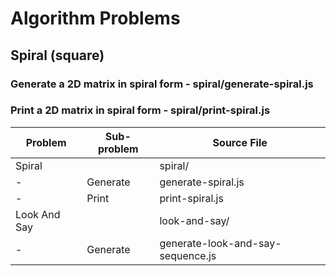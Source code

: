 # Algorithm Problems

## Spiral (square)
### Generate a 2D matrix in spiral form - spiral/generate-spiral.js
### Print a 2D matrix in spiral form - spiral/print-spiral.js

Problem       | Sub-problem   | Source File
------------- | ------------- | -------------
Spiral        |               | spiral/
-             | Generate      | generate-spiral.js
-             | Print         | print-spiral.js
Look And Say  |               | look-and-say/
-             | Generate      | generate-look-and-say-sequence.js